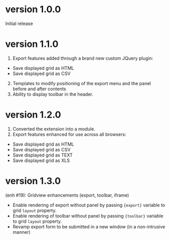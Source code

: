 version 1.0.0
=============
Initial release

version 1.1.0
=============

1. Export features added through a brand new custom JQuery plugin:
  - Save displayed grid as HTML
  - Save displayed grid as CSV
2. Templates to modify positioning of the export menu and the panel before and after contents
3. Ability to display toolbar in the header.

version 1.2.0
=============
1. Converted the extension into a module.
2. Export features enhanced for use across all browsers:
  - Save displayed grid as HTML
  - Save displayed grid as CSV
  - Save displayed grid as TEXT
  - Save displayed grid as XLS

version 1.3.0
=============
(enh #19): Gridview enhancements (export, toolbar, iframe)

- Enable rendering of export without panel by passing `{export}` variable to grid `layout` property.
- Enable rendering of toolbar without panel by passing `{toolbar}` variable to grid `layout` property.
- Revamp export form to be submitted in a new window (in a non-intrusive manner)